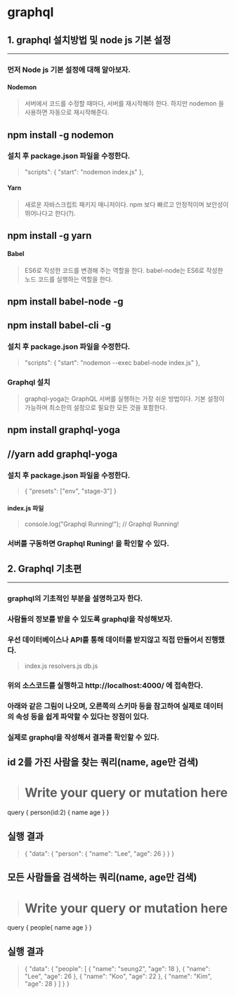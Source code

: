 # graphql

## 1. graphql 설치방법 및 node js 기본 설정
* * * 

### 먼저 Node js 기본 설정에 대해 알아보자.

#### Nodemon

> 서버에서 코드를 수정할 때마다, 서버를 재시작해야 한다.
> 하지만 nodemon 을 사용하면 자동으로 재시작해준다.

## npm install -g nodemon


### 설치 후 package.json 파일을 수정한다.

> "scripts": {
    "start": "nodemon index.js"
  },


#### Yarn
> 새로운 자바스크립트 패키지 매니저이다. 
> npm 보다 빠르고 안정적이며 보안성이 뛰어나다고 한다(?).

## npm install -g yarn

#### Babel
> ES6로 작성한 코드를 변경해 주는 역할을 한다. 
> babel-node는 ES6로 작성한 노드 코드를 실행하는 역할을 한다. 

## npm install babel-node -g
## npm install babel-cli -g

### 설치 후 package.json 파일을 수정한다.

> "scripts": {
    "start": "nodemon --exec babel-node index.js"
  },



### Graphql 설치

> graphql-yoga는 GraphQL 서버를 실행하는 가장 쉬운 방법이다.
> 기본 설정이 가능하며 최소한의 설정으로 필요한 모든 것을 포함한다.

## npm install graphql-yoga
## //yarn add graphql-yoga

### 설치 후 package.json 파일을 수정한다.

> {
  "presets": ["env", "stage-3"]
}

#### index.js 파일
> console.log("Graphql Running!");
> // Graphql Running!

### 서버를 구동하면 Graphql Runing! 을 확인할 수 있다.



## 2. Graphql 기초편
* * *

### graphql의 기초적인 부분을 설명하고자 한다.
### 사람들의 정보를 받을 수 있도록 graphql을 작성해보자.
### 우선 데이터베이스나 API를 통해 데이터를 받지않고 직접 만들어서 진행했다.

> index.js
> resolvers.js
> db.js

### 위의 소스코드를 실행하고 http://localhost:4000/ 에 접속한다.
### 아래와 같은 그림이 나오며, 오른쪽의 스키마 등을 참고하여 실제로 데이터의 속성 등을 쉽게 파악할 수 있다는 장점이 있다.
### 실제로 graphql을 작성해서 결과를 확인할 수 있다.


## id 2를 가진 사람을 찾는 쿼리(name, age만 검색)

> # Write your query or mutation here
query {
  person(id:2) {
    name
    age
  }
}


## 실행 결과

> {
  "data": {
    "person": {
      "name": "Lee",
      "age": 26
    }
  }
}


## 모든 사람들을 검색하는 쿼리(name, age만 검색)

> # Write your query or mutation here
query {
  people{
    name
    age
  }
}


## 실행 결과

> {
  "data": {
    "people": [
      {
        "name": "seung2",
        "age": 18
      },
      {
        "name": "Lee",
        "age": 26
      },
      {
        "name": "Koo",
        "age": 22
      },
      {
        "name": "Kim",
        "age": 28
      }
    ]
  }
}
